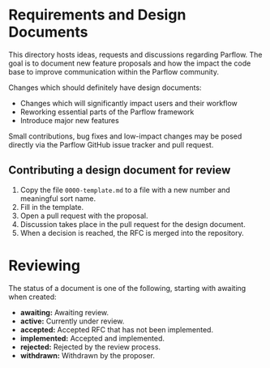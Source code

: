 # Requirements and Design Documents

This directory hosts ideas, requests and discussions regarding
Parflow. The goal is to document new feature proposals and how the
impact the code base to improve communication within the Parflow
community.

Changes which should definitely have design documents:

* Changes which will significantly impact users and their workflow
* Reworking essential parts of the Parflow framework
* Introduce major new features

Small contributions, bug fixes and low-impact changes may be posed
directly via the Parflow GitHub issue tracker and pull request.


## Contributing a design document for review

1. Copy the file `0000-template.md` to a file with a new number and meaningful sort name.
2. Fill in the template.
3. Open a pull request with the proposal.
4. Discussion takes place in the pull request for the design document.
5. When a decision is reached, the RFC is merged into the repository.

# Reviewing

The status of a document is one of the following, starting with awaiting when created:

* **awaiting:** Awaiting review.
* **active:** Currently under review.
* **accepted:** Accepted RFC that has not been implemented.
* **implemented:** Accepted and implemented.
* **rejected:** Rejected by the review process.
* **withdrawn:** Withdrawn by the proposer.

